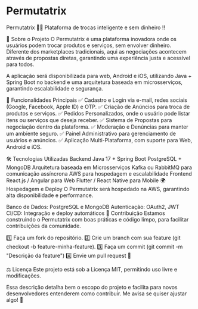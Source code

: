 # Permutatrix
Permutatrix 🔄✨ Plataforma de trocas inteligente e sem dinheiro !!

📌 Sobre o Projeto
O Permutatrix é uma plataforma inovadora onde os usuários podem trocar produtos e serviços, sem envolver dinheiro. Diferente dos marketplaces tradicionais, aqui as negociações acontecem através de propostas diretas, garantindo uma experiência justa e acessível para todos.

A aplicação será disponibilizada para web, Android e iOS, utilizando Java + Spring Boot no backend e uma arquitetura baseada em microsserviços, garantindo escalabilidade e segurança.

🚀 Funcionalidades Principais
✅ Cadastro e Login via e-mail, redes sociais (Google, Facebook, Apple ID) e OTP.
✅ Criação de Anúncios para troca de produtos e serviços.
✅ Pedidos Personalizados, onde o usuário pode listar itens ou serviços que deseja receber.
✅ Sistema de Propostas para negociação dentro da plataforma.
✅ Moderação e Denúncias para manter um ambiente seguro.
✅ Painel Administrativo para gerenciamento de usuários e anúncios.
✅ Aplicação Multi-Plataforma, com suporte para Web, Android e iOS.

🛠️ Tecnologias Utilizadas
Backend
Java 17 + Spring Boot
PostgreSQL + MongoDB
Arquitetura baseada em Microsserviços
Kafka ou RabbitMQ para comunicação assíncrona
AWS para hospedagem e escalabilidade
Frontend
React.js / Angular para Web
Flutter / React Native para Mobile
🌍 Hospedagem e Deploy
O Permutatrix será hospedado na AWS, garantindo alta disponibilidade e performance.

Banco de Dados: PostgreSQL e MongoDB
Autenticação: OAuth2, JWT
CI/CD: Integração e deploy automáticos
📖 Contribuição
Estamos construindo o Permutatrix com boas práticas e código limpo, para facilitar contribuições da comunidade.

1️⃣ Faça um fork do repositório.
2️⃣ Crie um branch com sua feature (git checkout -b feature-minha-feature).
3️⃣ Faça um commit (git commit -m "Descrição da feature")
4️⃣ Envie um pull request 🚀

⚖️ Licença
Este projeto está sob a Licença MIT, permitindo uso livre e modificações.

Essa descrição detalha bem o escopo do projeto e facilita para novos desenvolvedores entenderem como contribuir. Me avisa se quiser ajustar algo! 🚀
